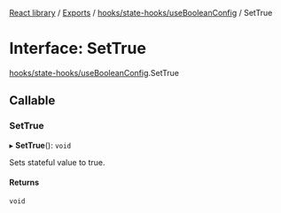 [React library](../index.md) / [Exports](../modules.md) / [hooks/state-hooks/useBooleanConfig](../modules/hooks_state_hooks_useBooleanConfig.md) / SetTrue

# Interface: SetTrue

[hooks/state-hooks/useBooleanConfig](../modules/hooks_state_hooks_useBooleanConfig.md).SetTrue

## Callable

### SetTrue

▸ **SetTrue**(): `void`

Sets stateful value to true.

#### Returns

`void`
